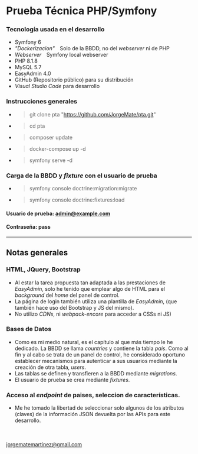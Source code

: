 # Prueba Técnica PHP/Symfony

### Tecnología usada en el desarrollo

+ Symfony 6
+ _"Dockerizacion"_&emsp;Solo de la BBDD, no del _webserver_ ni de PHP
+ _Webserver_&emsp;Symfony local webserver
+ PHP 8.1.8
+ MySQL 5.7
+ EasyAdmin 4.0
+ GitHub (Repositorio público) para su distribución
+ _Visual Studio Code_ para desarrollo


### Instrucciones generales

+ > git clone pta "https://github.com/JorgeMate/pta.git"
+ > cd pta
+ > composer update
+ > docker-compose up -d
+ > symfony serve -d

### Carga de la BBDD y _fixture_ con el usuario de prueba

+ > symfony console doctrine:migration:migrate
+ > symfony console doctrine:fixtures:load

#### Usuario de prueba: **admin@example.com**
#### Contraseña: **pass**
---
## Notas generales
### HTML, JQuery, Bootstrap
- Al estar la tarea propuesta tan adaptada a las prestaciones de _EasyAdmin_, solo he tenido que emplear algo de HTML para el _background_ del _home_ del panel de control.
- La página de login también utiliza una plantilla de _EasyAdmin_, (que también hace uso del Bootstrap y JS del mismo).
- No utilizo _CDNs_, ni _webpack-encore_ para acceder a CSSs ni JS)
### Bases de Datos
- Como es mi medio natural, es el capítulo al que más tiempo le he dedicado. La BBDD se llama _countries_ y contiene la tabla _pais_. Como al fin y al cabo se trata de un panel de control, he considerado oportuno establecer mecanismos para autenticar a sus usuarios mediante la creación de otra tabla, _users_.
- Las tablas se definen y transfieren a la BBDD mediante _migrations_.
- El usuario de prueba se crea mediante _fixtures_.
### Acceso al _endpoint_ de paises, seleccion de características.
- Me he tomado la libertad de seleccionar solo algunos de los atributos (claves) de la información JSON devuelta por las APIs para este desarrollo.

<br><br>
jorgematemartinez@gmail.com